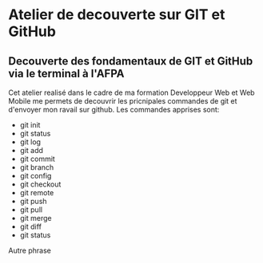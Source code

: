 # Atelier de decouverte sur GIT et GitHub

## Decouverte des fondamentaux de GIT et GitHub via le terminal à l'AFPA

Cet atelier realisé dans le cadre de ma formation Developpeur Web et Web Mobile me permets de decouvrir les pricnipales commandes de git et d'envoyer mon ravail sur github.
Les commandes apprises sont:
- git init 
- git status 
- git log 
- git add 
- git commit 
- git branch 
- git config
- git checkout
- git remote
- git push
- git pull
- git merge 
- git diff
- git status

Autre phrase
